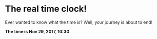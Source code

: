 # The real time clock!

Ever wanted to know what the time is? Well, your journey is about to end!

**The time is Nov 29, 2017, 10:30**